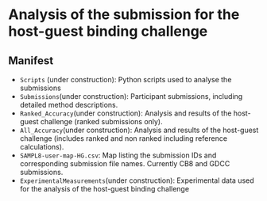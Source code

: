 # Analysis of the submission for the host-guest binding challenge

## Manifest

- `Scripts` (under construction): Python scripts used to analyse the submissions
- `Submissions`(under construction): Participant submissions, including detailed method descriptions.
- `Ranked_Accuracy`(under construction): Analysis and results of the host-guest challenge (ranked submissions only).
- `All_Accuracy`(under construction): Analysis and results of the host-guest challenge (includes ranked and non ranked including reference calculations).
- `SAMPL8-user-map-HG.csv`: Map listing the submission IDs and corresponding submission file names. Currently CB8 and GDCC submissions.
- `ExperimentalMeasurements`(under construction): Experimental data used for the analysis of the host-guest binding challenge 
